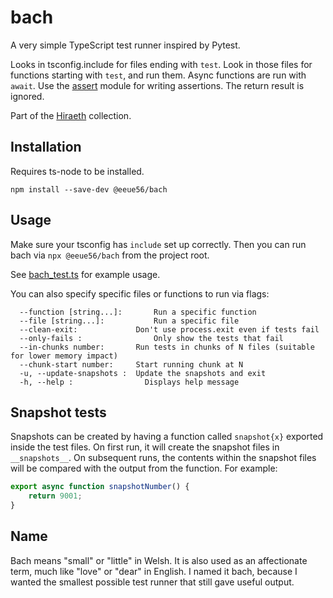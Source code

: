 # bach

A very simple TypeScript test runner inspired by Pytest.

Looks in tsconfig.include for files ending with `test`. Look in those files for functions starting with `test`, and run them. Async functions are run with `await`. Use the [assert](https://nodejs.org/api/assert.html) module for writing assertions. The return result is ignored.

Part of the [Hiraeth](https://github.com/eeue56/hiraeth) collection.

## Installation

Requires ts-node to be installed.

```
npm install --save-dev @eeue56/bach
```

## Usage

Make sure your tsconfig has `include` set up correctly. Then you can run bach via `npx @eeue56/bach` from the project root.

See [bach_test.ts](src/bach_test.ts) for example usage.

You can also specify specific files or functions to run via flags:

```
  --function [string...]:		Run a specific function
  --file [string...]:		    Run a specific file
  --clean-exit:             Don't use process.exit even if tests fail
  --only-fails :		        Only show the tests that fail
  --in-chunks number:       Run tests in chunks of N files (suitable for lower memory impact)
  --chunk-start number:     Start running chunk at N
  -u, --update-snapshots :  Update the snapshots and exit
  -h, --help :		          Displays help message

```

## Snapshot tests

Snapshots can be created by having a function called `snapshot{x}` exported inside the test files. On first run, it will create the snapshot files in `__snapshots__`. On subsequent runs, the contents within the snapshot files will be compared with the output from the function. For example:

```typescript
export async function snapshotNumber() {
    return 9001;
}
```

## Name

Bach means "small" or "little" in Welsh. It is also used as an affectionate term, much like "love" or "dear" in English. I named it bach, because I wanted the smallest possible test runner that still gave useful output.
